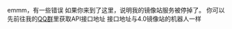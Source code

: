 emmm，有一些错误
如果你来到了这里，说明我的镜像站服务被停掉了。
你可以先前往我的[QQ群](https://qm.qq.com/cgi-bin/qm/qr?_wv=1027&k=cLwlsa20mo6yGH4g2wMT0S62FHxbUUJM&authKey=Yphf%2F6pKZEwyMxtqoI9UBjBednGTJKD8x5%2F%2BMMqreBYjyRcg24WNFRmC93DU8tnZ&noverify=0&group_code=913653705)里获取API接口地址
接口地址与4.0镜像站的机器人一样
